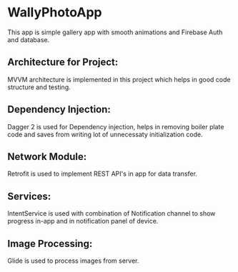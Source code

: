 # WallyPhotoApp
This app is simple gallery app with smooth animations and Firebase Auth and database.

## Architecture for Project:
MVVM architecture is implemented in this project which helps in good code structure and testing.

## Dependency Injection:
Dagger 2 is used for Dependency injection, helps in removing boiler plate code and saves from writing
lot of unnecessaty initialization code.

## Network Module:
Retrofit is used to implement REST API's in app for data transfer.

## Services: 
IntentService is used with combination of Notification channel to show progress in-app and 
in notification panel of device.

## Image Processing:
Glide is used to process images from server.

